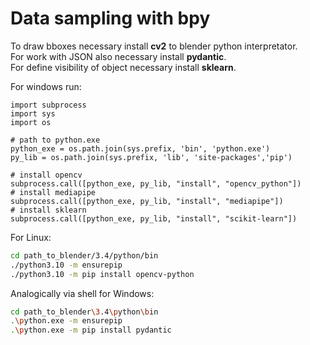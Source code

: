 # Data sampling with bpy

To draw bboxes necessary install __cv2__ to blender python interpretator.  
For work with JSON also necessary install  __pydantic__.  
For define visibility of object necessary install __sklearn__.

For windows run:

```
import subprocess
import sys
import os

# path to python.exe
python_exe = os.path.join(sys.prefix, 'bin', 'python.exe')
py_lib = os.path.join(sys.prefix, 'lib', 'site-packages','pip')

# install opencv
subprocess.call([python_exe, py_lib, "install", "opencv_python"])
# install mediapipe
subprocess.call([python_exe, py_lib, "install", "mediapipe"])
# install sklearn
subprocess.call([python_exe, py_lib, "install", "scikit-learn"])
```

For Linux:

```sh
cd path_to_blender/3.4/python/bin
./python3.10 -m ensurepip
./python3.10 -m pip install opencv-python
```

Analogically via shell for Windows:

```sh
cd path_to_blender\3.4\python\bin
.\python.exe -m ensurepip
.\python.exe -m pip install pydantic
```
